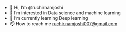 - 👋 Hi, I’m @ruchirnamjoshi
- 👀 I’m interested in Data science and machine learning
- 🌱 I’m currently learning Deep learning
- 📫 How to reach me ruchir.namjoshi007@gmail.com

<!---
ruchirnamjoshi/ruchirnamjoshi is a ✨ special ✨ repository because its `README.md` (this file) appears on your GitHub profile.
You can click the Preview link to take a look at your changes.
--->

